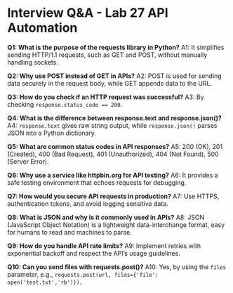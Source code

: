 # Interview Q&A - Lab 27 API Automation

**Q1: What is the purpose of the requests library in Python?**
A1: It simplifies sending HTTP/1.1 requests, such as GET and POST, without manually handling sockets.

**Q2: Why use POST instead of GET in APIs?**
A2: POST is used for sending data securely in the request body, while GET appends data to the URL.

**Q3: How do you check if an HTTP request was successful?**
A3: By checking `response.status_code == 200`.

**Q4: What is the difference between response.text and response.json()?**
A4: `response.text` gives raw string output, while `response.json()` parses JSON into a Python dictionary.

**Q5: What are common status codes in API responses?**
A5: 200 (OK), 201 (Created), 400 (Bad Request), 401 (Unauthorized), 404 (Not Found), 500 (Server Error).

**Q6: Why use a service like httpbin.org for API testing?**
A6: It provides a safe testing environment that echoes requests for debugging.

**Q7: How would you secure API requests in production?**
A7: Use HTTPS, authentication tokens, and avoid logging sensitive data.

**Q8: What is JSON and why is it commonly used in APIs?**
A8: JSON (JavaScript Object Notation) is a lightweight data-interchange format, easy for humans to read and machines to parse.

**Q9: How do you handle API rate limits?**
A9: Implement retries with exponential backoff and respect the API’s usage guidelines.

**Q10: Can you send files with requests.post()?**
A10: Yes, by using the `files` parameter, e.g., `requests.post(url, files={'file': open('test.txt','rb')})`.
